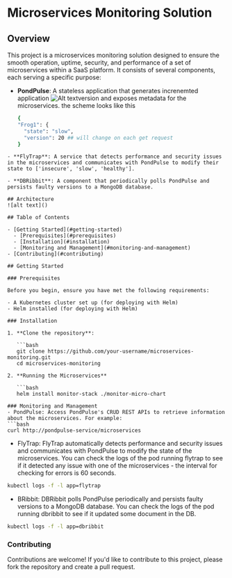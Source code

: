# Microservices Monitoring Solution

## Overview

This project is a microservices monitoring solution designed to ensure the smooth operation, uptime, security, and performance of a set of microservices within a SaaS platform. It consists of several components, each serving a specific purpose:

- **PondPulse**: A stateless application that generates increnemted application ![Alt text](Architecture.png)version and exposes metadata for the microservices. the scheme looks like this
  ```bash
  {
  "Frog1": {
    "state": "slow",
    "version": 20 ## will change on each get request
  }
```
- **FlyTrap**: A service that detects performance and security issues in the microservices and communicates with PondPulse to modify their state to ['insecure', 'slow', 'healthy'].

- **DBRibbit**: A component that periodically polls PondPulse and persists faulty versions to a MongoDB database.

## Architecture
![alt text]()

## Table of Contents

- [Getting Started](#getting-started)
  - [Prerequisites](#prerequisites)
  - [Installation](#installation)
  - [Monitoring and Management](#monitoring-and-management)
- [Contributing](#contributing)

## Getting Started

### Prerequisites

Before you begin, ensure you have met the following requirements:

- A Kubernetes cluster set up (for deploying with Helm)
- Helm installed (for deploying with Helm)

### Installation

1. **Clone the repository**:

   ```bash
   git clone https://github.com/your-username/microservices-monitoring.git
   cd microservices-monitoring

2. **Running the Microservices**

   ```bash
   helm install monitor-stack ./monitor-micro-chart

### Monitoring and Management
- PondPulse: Access PondPulse's CRUD REST APIs to retrieve information about the microservices. For example:
```bash
curl http://pondpulse-service/microservices
```

- FlyTrap: FlyTrap automatically detects performance and security issues and communicates with PondPulse to modify the state of the microservices. You can check the logs of the pod running flytrap to see if it detected any issue with one of the microservices - the interval for checking for errors is 60 seconds.
```bash
kubectl logs -f -l app=flytrap
```

- BRibbit: DBRibbit polls PondPulse periodically and persists faulty versions to a MongoDB database. You can check the logs of the pod running dbribbit to see if it updated some document in the DB.
```bash
kubectl logs -f -l app=dbribbit
```

### Contributing
Contributions are welcome! If you'd like to contribute to this project, please fork the repository and create a pull request.
